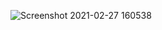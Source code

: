 ![Screenshot 2021-02-27 160538](https://user-images.githubusercontent.com/66429052/109384978-6d01ad80-7916-11eb-8da9-7cfb848659f2.png)
